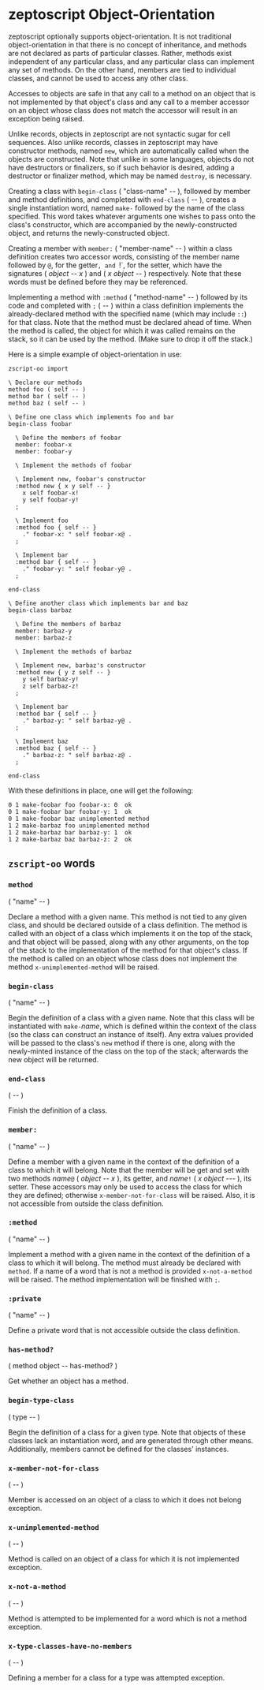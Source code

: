 # zeptoscript Object-Orientation

zeptoscript optionally supports object-orientation. It is not traditional object-orientation in that there is no concept of inheritance, and methods are not declared as parts of particular classes. Rather, methods exist independent of any particular class, and any particular class can implement any set of methods. On the other hand, members are tied to individual classes, and cannot be used to access any other class.

Accesses to objects are safe in that any call to a method on an object that is not implemented by that object's class and any call to a member accessor on an object whose class does not match the accessor will result in an exception being raised.

Unlike records, objects in zeptoscript are not syntactic sugar for cell sequences. Also unlike records, classes in zeptoscript may have constructor methods, named `new`, which are automatically called when the objects are constructed. Note that unlike in some languages, objects do not have destructors or finalizers, so if such behavior is desired, adding a destructor or finalizer method, which may be named `destroy`, is necessary.

Creating a class with `begin-class` ( "class-name" -- ), followed by member and method definitions, and completed with `end-class` ( -- ), creates a single instantiation word, named `make-` followed by the name of the class specified. This word takes whatever arguments one wishes to pass onto the class's constructor, which are accompanied by the newly-constructed object, and returns the newly-constructed object.

Creating a member with `member:` ( "member-name" -- ) within a class definition creates two accessor words, consisting of the member name followed by `@`, for the getter`, and `!`, for the setter, which have the signatures ( *object* -- *x* ) and ( *x* *object* -- ) respectively. Note that these words must be defined before they may be referenced.

Implementing a method with `:method` ( "method-name" -- ) followed by its code and completed with `;` ( -- ) within a class definition implements the already-declared method with the specified name (which may include `::`) for that class. Note that the method must be declared ahead of time. When the method is called, the object for which it was called remains on the stack, so it can be used by the method. (Make sure to drop it off the stack.)

Here is a simple example of object-orientation in use:

```
zscript-oo import

\ Declare our methods
method foo ( self -- )
method bar ( self -- )
method baz ( self -- )

\ Define one class which implements foo and bar
begin-class foobar

  \ Define the members of foobar
  member: foobar-x
  member: foobar-y

  \ Implement the methods of foobar

  \ Implement new, foobar's constructor
  :method new { x y self -- }
    x self foobar-x!
    y self foobar-y!
  ;

  \ Implement foo
  :method foo { self -- }
    ." foobar-x: " self foobar-x@ .
  ;

  \ Implement bar
  :method bar { self -- }
    ." foobar-y: " self foobar-y@ .
  ;

end-class

\ Define another class which implements bar and baz
begin-class barbaz

  \ Define the members of barbaz
  member: barbaz-y
  member: barbaz-z

  \ Implement the methods of barbaz

  \ Implement new, barbaz's constructor
  :method new { y z self -- }
    y self barbaz-y!
    z self barbaz-z!
  ;

  \ Implement bar
  :method bar { self -- }
    ." barbaz-y: " self barbaz-y@ .
  ;

  \ Implement baz
  :method baz { self -- }
    ." barbaz-z: " self barbaz-z@ .
  ;

end-class
```

With these definitions in place, one will get the following:

```
0 1 make-foobar foo foobar-x: 0  ok
0 1 make-foobar bar foobar-y: 1  ok
0 1 make-foobar baz unimplemented method
1 2 make-barbaz foo unimplemented method
1 2 make-barbaz bar barbaz-y: 1  ok
1 2 make-barbaz baz barbaz-z: 2  ok
```

## `zscript-oo` words

### `method`
( "name" -- )

Declare a method with a given name. This method is not tied to any given class, and should be declared outside of a class definition. The method is called with an object of a class which implements it on the top of the stack, and that object will be passed, along with any other arguments, on the top of the stack to the implementation of the method for that object's class. If the method is called on an object whose class does not implement the method `x-unimplemented-method` will be raised.

### `begin-class`
( "name" -- )

Begin the definition of a class with a given name. Note that this class will be instantiated with `make-`*name*, which is defined within the context of the class (so the class can construct an instance of itself). Any extra values provided will be passed to the class's `new` method if there is one, along with the newly-minted instance of the class on the top of the stack; afterwards the new object will be returned.

### `end-class`
( -- )

Finish the definition of a class.

### `member:`
( "name" -- )

Define a member with a given name in the context of the definition of a class to which it will belong. Note that the member will be get and set with two methods *name*`@` ( *object* -- *x* ), its getter, and *name*`!` ( *x* *object* --- ), its setter. These accessors may only be used to access the class for which they are defined; otherwise `x-member-not-for-class` will be raised. Also, it is not accessible from outside the class definition.

### `:method`
( "name" -- )

Implement a method with a given name in the context of the definition of a class to which it will belong. The method must already be declared with `method`. If a name of a word that is not a method is provided `x-not-a-method` will be raised. The method implementation will be finished with `;`.

### `:private`
( "name" -- )

Define a private word that is not accessible outside the class definition.

### `has-method?`
( method object -- has-method? )

Get whether an object has a method.

### `begin-type-class`
( type -- )

Begin the definition of a class for a given type. Note that objects of these classes lack an instantiation word, and are generated through other means. Additionally, members cannot be defined for the classes' instances.

### `x-member-not-for-class`
( -- )

Member is accessed on an object of a class to which it does not belong exception.

### `x-unimplemented-method`
( -- )

Method is called on an object of a class for which it is not implemented exception.

### `x-not-a-method`
( -- )

Method is attempted to be implemented for a word which is not a method exception.

### `x-type-classes-have-no-members`
( -- )

Defining a member for a class for a type was attempted exception.
